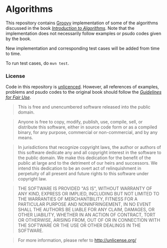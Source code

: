 
# Algorithms

This repository contains [Groovy](http://groovy.apache.org) implementation of some of the algorithms discussed in the book [*Introduction to Algorithms*](https://mitpress.mit.edu/books/introduction-algorithms). Note that the implementation does not necessarily follow examples or psudo codes given by the book.

New implementation and corresponding test cases will be added from time to time.

To run test cases, do `mvn test`.


### License

Code in this repository is [unlicenced](http://unlicense.org). However, all references of examples, problems and psudo codes to the original book should follow the [*Guidelines for Fair Use*](https://mitpress.mit.edu/sites/default/files/inline-files/MITP-Guidelines-Fair-Use-Material-2017Rev4.pdf).


> This is free and unencumbered software released into the public domain.

> Anyone is free to copy, modify, publish, use, compile, sell, or distribute this software, either in source code form or as a compiled binary, for any purpose, commercial or non-commercial, and by any means.

> In jurisdictions that recognize copyright laws, the author or authors of this software dedicate any and all copyright interest in the software to the public domain.  We make this dedication for the benefit of the public at large and to the detriment of our heirs and successors.  We intend this dedication to be an overt act of relinquishment in perpetuity of all present and future rights to this software under copyright law.

> THE SOFTWARE IS PROVIDED "AS IS", WITHOUT WARRANTY OF ANY KIND, EXPRESS OR IMPLIED, INCLUDING BUT NOT LIMITED TO THE WARRANTIES OF MERCHANTBILITY, FITNESS FOR A PARTICULAR PURPOSE AND NONINFRINGEMENT, IN NO EVENT SHALL THE AUTHORS BE LIABLE FOR ANY CLAIM, DAMAGES, OR OTHER LIABILITY, WHETHER IN AN ACTION OF CONTRACT, TORT OR OTHERWISE, ARISING FROM, OUT OF OR IN CONNECTION WITH THE SOFTWARE OR THE USE OR OTHER DEALINGS IN THE SOFTWARE.

> For more information, please refer to <http://unlicense.org/>

